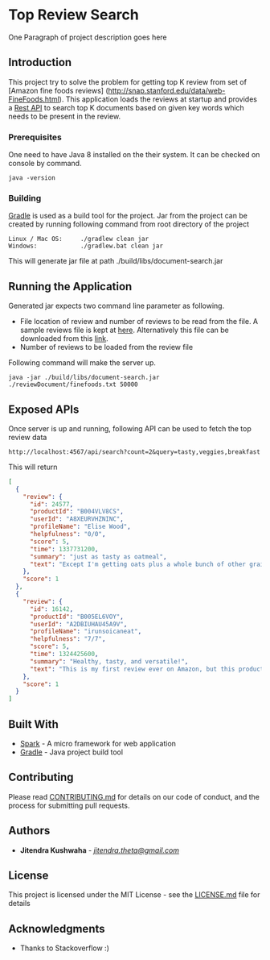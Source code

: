 # Top Review Search

One Paragraph of project description goes here

## Introduction

This project try to solve the problem for getting top K review from set of [Amazon fine foods reviews] (http://snap.stanford.edu/data/web-FineFoods.html). This application loads the reviews at startup and provides a [Rest API](http://www.restapitutorial.com/) to search top K documents based on given key words which needs to be present in the review.

### Prerequisites

One need to have Java 8 installed on the their system. It can be checked on console by command.

```
java -version
```

### Building

[Gradle](https://gradle.org/) is used as a build tool for the project. 
Jar from the project can be created by running following command from root directory of the project

```
Linux / Mac OS: 	./gradlew clean jar
Windows: 			./gradlew.bat clean jar
```
This will generate jar file at path ./build/libs/document-search.jar

## Running the Application

Generated jar expects two command line parameter as following.

* File location of review and number of reviews to be read from the file. A sample reviews file is kept at [here](TopReviewSearch/blob/master/reviewDocument/finefoods.txt). Alternatively this file can be downloaded from this [link]((http://snap.stanford.edu/data/web-FineFoods.html)). 
* Number of reviews to be loaded from the review file

Following command will make the server up.

```
java -jar ./build/libs/document-search.jar ./reviewDocument/finefoods.txt 50000
```

## Exposed APIs

Once server is up and running, following API can be used to fetch the top review data

```
http://localhost:4567/api/search?count=2&query=tasty,veggies,breakfast
```
This will return

```json
[
  {
    "review": {
      "id": 24577,
      "productId": "B004VLV8CS",
      "userId": "A8XEURVHZNINC",
      "profileName": "Elise Wood",
      "helpfulness": "0/0",
      "score": 5,
      "time": 1337731200,
      "summary": "just as tasty as oatmeal",
      "text": "Except I'm getting oats plus a whole bunch of other grains. If you want an oatmealish(but whole grain instead of cut/rolled/chopped) food that's also got lots of other grains in it this might be something to check out. I usually put it in my rice cooker with a cut up apple, cinnamon and a little honey for breakfast. Or with seasonings and chunks of meat/veggies(add veggies at the end to steam) if I want a quick meal."
    },
    "score": 1
  },
  {
    "review": {
      "id": 16142,
      "productId": "B005EL6VOY",
      "userId": "A2DBIUHAU45A9V",
      "profileName": "irunsoicaneat",
      "helpfulness": "7/7",
      "score": 5,
      "time": 1324425600,
      "summary": "Healthy, tasty, and versatile!",
      "text": "This is my first review ever on Amazon, but this product deserves attention. I have eaten this product for 5-7 days a week for an entire year now. The only time I didn't eat it was when I was on vacation. Even then, I began to miss it after a week. This product is amazing, and I've yet to tire of it. Don't get me wrong, nothing can replace hashbrowns for breakfast in the morning in terms of flavor, but this product has helped me get into the best shape of my life while still enjoying the food I eat.<br /><br />The versatility of this product is amazing. If I want a porridge consistency, I add slightly more water. If I want a bowl of something with more chew to it I add slightly less water. If I'm extra hungry , I'll cook it on the stovetop with frozen veggies (carrots, peas, corn, broccoli, etc) with some garlic salt and hot sauce and you've got a savory and healthy dinner. If I'm in the mood for something sweet, I'll add bananas and drizzle in some honey. A bowl of this with an over-easy egg and you've got a very filling snack under 250 calories. With a regular meal, I'll sub out my starch (rice, pasta, bread) with this oatmeal for a healthy alternative. For me, I feel more full with oatmeal as the side dish probably because it fools my stomach with extra water weight but the fiber content keeps me feeling full or at least content until the next meal.<br /><br />Think outside the box and be open to new flavors and new textures, and you will thoroughly enjoy this product as much as I have, AND feel healthy doing so :)"
    },
    "score": 1
  }
]
```

## Built With

* [Spark](http://sparkjava.com/) - A micro framework for web application
* [Gradle](https://gradle.org/) - Java project build tool

## Contributing

Please read [CONTRIBUTING.md](https://gist.github.com/PurpleBooth/b24679402957c63ec426) for details on our code of conduct, and the process for submitting pull requests.


## Authors

* **Jitendra Kushwaha** - *jitendra.theta@gmail.com* 


## License

This project is licensed under the MIT License - see the [LICENSE.md](LICENSE.md) file for details

## Acknowledgments

* Thanks to Stackoverflow :)
